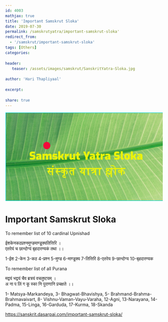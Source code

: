 ```yaml
---
id: 4003    
mathjax: true
title: 'Important Samskrut Sloka'
date: 2019-07-30
permalink: /samskrutyatra/important-samskrut-sloka'
redirect_from: 
  - '/samskrut/important-samskrut-sloka'
tags: [Others]
categories:

header:
   teaser: /assets/images/samskrut/SanskritYatra-Sloka.jpg

author: 'Hari Thapliyaal'

excerpt:

share: true
---
```


![](/assets/images/samskrut/SanskritYatra-Sloka.jpg)

# Important Samskrut Sloka

To remember list of 10 cardinal Upnishad

ईशकेनकठप्रश्नमुण्डमाण्डूक्यतित्तिरि ।  
एतरेयं च छान्दोग्यं बृहदारण्यकं तथा ।।

1-ईश 2-केन 3-कठ 4-प्रश्न 5-मुण्ड 6-माण्डूक्य 7-तित्तिरि 8-एतरेय 9-छान्दोग्य 10-बृहदारण्यक

To remember list of all Purana  

मद्वयं भद्वयं चैव ब्रत्रयं वचतुष्टयम् ।  
अ ना प लिं ग कू स्का नि पुराणानि प्रचक्षते ।।

1- Matsya-Markandeya, 3- Bhagwat-Bhavishya, 5- Brahmand-Brahma-Brahmavaivart, 8- Vishnu-Vaman-Vayu-Varaha, 12-Agni, 13-Narayana, 14-Padma, 15-Linga, 16-Garduda, 17-Kurma, 18-Skanda

https://sanskrit.dasarpai.com/important-samskrut-sloka/
